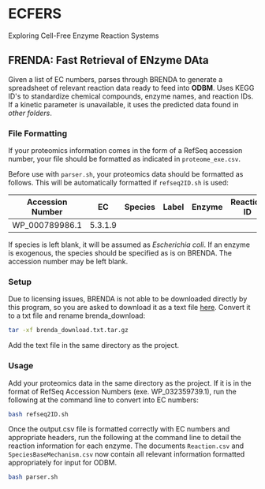 # ECFERS
 Exploring Cell-Free Enzyme Reaction Systems 

## FRENDA: Fast Retrieval of ENzyme DAta
Given a list of EC numbers, parses through BRENDA to generate a spreadsheet of relevant reaction data ready to feed into **ODBM**. Uses KEGG ID's to standardize chemical compounds, enzyme names, and reaction IDs. If a kinetic parameter is unavailable, it uses the predicted data found in *other folders*.

### File Formatting
If your proteomics information comes in the form of a RefSeq accession number, your file should be formatted as indicated in `proteome_exe.csv`.

Before use with `parser.sh`, your proteomics data should be formatted as follows. This will be automatically formatted if `refseq2ID.sh` is used:

| Accession Number | EC | Species | Label | Enzyme | Reaction ID | Substrates | Products  | Km | Kcat |
| ------ | ------ | ------ | ------ | ------ | ------ | ------ | ------ | ------ | ------ |
| WP_000789986.1 | 5.3.1.9 |  |  |  |  |  |  |  |  |

If species is left blank, it will be assumed as *Escherichia coli*. If an enzyme is exogenous, the species should be specified as is on BRENDA. The accession number may be left blank.

### Setup

Due to licensing issues, BRENDA is not able to be downloaded directly by this program, so you are asked to download it as a text file [here](https://www.brenda-enzymes.org/download.php). Convert it to a txt file and rename brenda_download:

```sh
tar -xf brenda_download.txt.tar.gz
```

Add the text file in the same directory as the project.

### Usage

Add your proteomics data in the same directory as the project. If it is in the format of RefSeq Accession Numbers (exe. WP_032359739.1), run the following at the command line to convert into EC numbers:

```sh
bash refseq2ID.sh
```

Once the output.csv file is formatted correctly with EC numbers and appropriate headers, run the following at the command line to detail the reaction information for each enzyme. The documents `Reaction.csv` 
and `SpeciesBaseMechanism.csv` now contain all relevant information formatted appropriately for input for ODBM.

```sh
bash parser.sh
```
